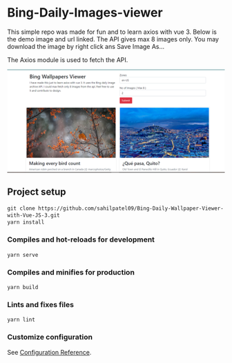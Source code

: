 # Bing-Daily-Images-viewer
This simple repo was made for fun and to learn axios with vue 3.
Below is the demo image and url linked. The API gives max 8 images only. You may download the image by right click ans Save Image As...

The Axios module is used to fetch the API.

![Demo Image](https://raw.githubusercontent.com/sahilpatel09/Bing-Daily-Wallpaper-Viewer-with-Vue-JS-3/main/src/assets/capture.PNG)

## Project setup
```
git clone https://github.com/sahilpatel09/Bing-Daily-Wallpaper-Viewer-with-Vue-JS-3.git
yarn install
```

### Compiles and hot-reloads for development
```
yarn serve
```

### Compiles and minifies for production
```
yarn build
```

### Lints and fixes files
```
yarn lint
```

### Customize configuration
See [Configuration Reference](https://cli.vuejs.org/config/).
